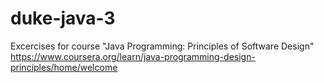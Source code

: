 # duke-java-3
Excercises for course "Java Programming: Principles of Software Design"
https://www.coursera.org/learn/java-programming-design-principles/home/welcome
